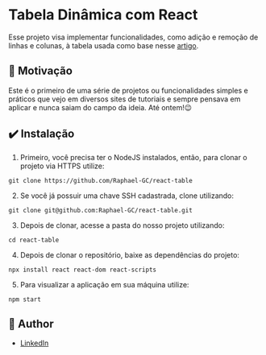 # Tabela Dinâmica com React

Esse projeto visa implementar funcionalidades, como adição e remoção de linhas e colunas, à tabela usada como base nesse [artigo](https://dirask.com/posts/How-to-create-customized-dynamic-table-in-React-pqa53p).

## :pushpin: Motivação

Este é o primeiro de uma série de projetos ou funcionalidades simples e práticos que vejo em diversos sites de tutoriais e sempre pensava em aplicar e nunca saiam do campo da ideia. Até ontem!😉

## :heavy_check_mark: Instalação

1. Primeiro, você precisa ter o NodeJS instalados, então, para clonar o projeto via HTTPS utilize:

`git clone https://github.com/Raphael-GC/react-table`

2. Se você já possuir uma chave SSH cadastrada, clone utilizando:

`git clone git@github.com:Raphael-GC/react-table.git`

3. Depois de clonar, acesse a pasta do nosso projeto utilizando:

`cd react-table`

4. Depois de clonar o repositório, baixe as dependências do projeto:

`npx install react react-dom react-scripts`

5. Para visualizar a aplicação em sua máquina utilize:

`npm start`

## :pencil: Author

- <a href="https://www.linkedin.com/in/raphael-gc/" target="_blank">LinkedIn</a>


